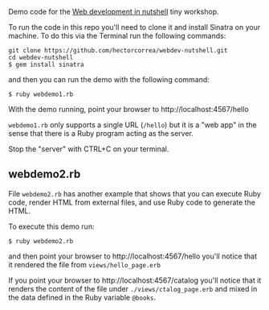 Demo code for the [Web development in nutshell](https://docs.google.com/presentation/d/1SG0GHzKND0RO6X8LOGVJeqwMFpy1RXY-0Gt7vwm9c6I/edit#slide=id.g25432a504aa_0_5) tiny workshop.

To run the code in this repo you'll need to clone it and install Sinatra on your machine. To do this via the Terminal run the following commands:

```
git clone https://github.com/hectorcorrea/webdev-nutshell.git
cd webdev-nutshell
$ gem install sinatra
```

and then you can run the demo with the following command:

```
$ ruby webdemo1.rb
```

With the demo running, point your browser to http://localhost:4567/hello

`webdemo1.rb` only supports a single URL (`/hello`) but it is a "web app" in the sense that there is a Ruby program acting as the server.

Stop the "server" with CTRL+C on your terminal.

## webdemo2.rb

File `webdemo2.rb` has another example that shows that you can execute Ruby code, render HTML from external files, and use Ruby code to generate the HTML.

To execute this demo run:

```
$ ruby webdemo2.rb
```

and then point your browser to http://localhost:4567/hello you'll notice that it rendered the file from `views/hello_page.erb`

If you point your browser to http://localhost:4567/catalog you'll notice that it renders the content of the file under `./views/ctalog_page.erb` and mixed in the data defined in the Ruby variable `@books`.
